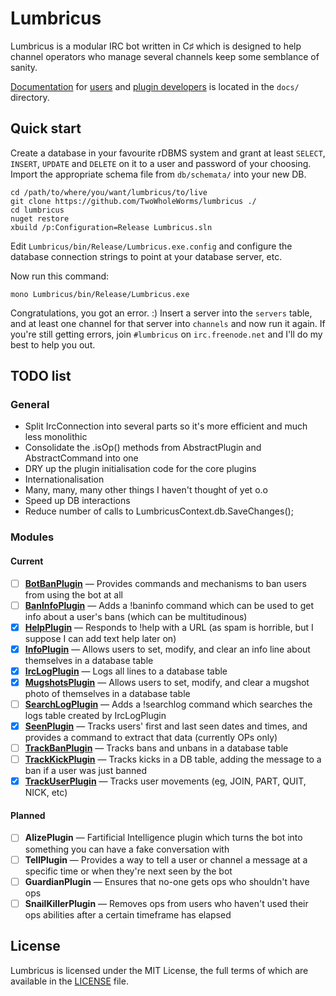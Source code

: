 # Lumbricus

Lumbricus is a modular IRC bot written in C♯ which is designed to help channel
operators who manage several channels keep some semblance of sanity.

[Documentation](docs/index.md) for [users](docs/users.md) and
[plugin developers](docs/plugin_development.md) is located in the `docs/`
directory.

## Quick start

Create a database in your favourite rDBMS system and grant at least `SELECT`,
`INSERT`, `UPDATE` and `DELETE` on it to a user and password of your choosing.
Import the appropriate schema file from `db/schemata/` into your new DB.

    cd /path/to/where/you/want/lumbricus/to/live
    git clone https://github.com/TwoWholeWorms/lumbricus ./
    cd lumbricus
    nuget restore
    xbuild /p:Configuration=Release Lumbricus.sln

Edit `Lumbricus/bin/Release/Lumbricus.exe.config` and configure the database
connection strings to point at your database server, etc.

Now run this command:

    mono Lumbricus/bin/Release/Lumbricus.exe

Congratulations, you got an error. :) Insert a server into the `servers` table,
and at least one channel for that server into `channels` and now run it again.
If you're still getting errors, join `#lumbricus` on `irc.freenode.net` and I'll
do my best to help you out.

## TODO list

### General

* Split IrcConnection into several parts so it's more efficient and much less monolithic
* Consolidate the .isOp() methods from AbstractPlugin and AbstractCommand into one
* DRY up the plugin initialisation code for the core plugins
* Internationalisation
* Many, many, many other things I haven't thought of yet o.o
* Speed up DB interactions
* Reduce number of calls to LumbricusContext.db.SaveChanges();

### Modules

#### Current

- [ ] **[BotBanPlugin](Plugins/BotBanPlugin)** — Provides commands and mechanisms to ban users from using the bot at all
- [ ] **[BanInfoPlugin](Plugins/BanInfoPlugin)** — Adds a !baninfo command which can be used to get info about a user's bans (which can be multitudinous)
- [x] **[HelpPlugin](LumbricusShared/Plugins/Core/HelpPlugin.cs)** — Responds to !help with a URL (as spam is horrible, but I suppose I can add text help later on)
- [x] **[InfoPlugin](Plugins/InfoPlugin)** — Allows users to set, modify, and clear an info line about themselves in a database table
- [x] **[IrcLogPlugin](Plugins/IrcLogPlugin)** — Logs all lines to a database table
- [x] **[MugshotsPlugin](Plugins/MugshotsPlugin)** — Allows users to set, modify, and clear a mugshot photo of themselves in a database table
- [ ] **[SearchLogPlugin](Plugins/SearchLogPlugin)** — Adds a !searchlog command which searches the logs table created by IrcLogPlugin
- [x] **[SeenPlugin](LumbricusShared/Plugins/Core/SeenPlugin.cs)** — Tracks users' first and last seen dates and times, and provides a command to extract that data (currently OPs only)
- [ ] **[TrackBanPlugin](LumbricusShared/Plugins/Core/TrackBanPlugin.cs)** — Tracks bans and unbans in a database table
- [ ] **[TrackKickPlugin](LumbricusShared/Plugins/Core/TrackKickPlugin.cs)** — Tracks kicks in a DB table, adding the message to a ban if a user was just banned
- [x] **[TrackUserPlugin](LumbricusShared/Plugins/Core/TrackUserPlugin.cs)** — Tracks user movements (eg, JOIN, PART, QUIT, NICK, etc)

#### Planned

- [ ] **AlizePlugin** — Fartificial Intelligence plugin which turns the bot into something you can have a fake conversation with
- [ ] **TellPlugin** — Provides a way to tell a user or channel a message at a specific time or when they're next seen by the bot
- [ ] **GuardianPlugin** — Ensures that no-one gets ops who shouldn't have ops
- [ ] **SnailKillerPlugin** — Removes ops from users who haven't used their ops abilities after a certain timeframe has elapsed

## License

Lumbricus is licensed under the MIT License, the full terms of which are
available in the [LICENSE](LICENSE) file.
